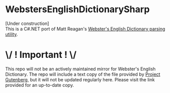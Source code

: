 # WebstersEnglishDictionarySharp
[Under construction]\
This is a C#.NET port of Matt Reagan's [Webster's English Dictionary parsing utility](https://github.com/matthewreagan/WebstersEnglishDictionary).

# \\/ ! Important ! \\/
This repo will not be an actively maintained mirror for Webster's English Dictionary. 
The repo will include a text copy of the file provided by [Project Gutenberg](https://www.gutenberg.org/ebooks/29765), but it
will not be updated regularly here. Please visit the link provided for an up-to-date copy.
